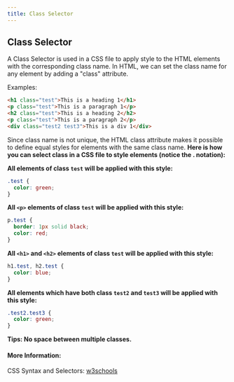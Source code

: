 ```yaml
---
title: Class Selector
---
```

## Class Selector
A Class Selector is used in a CSS file to apply style to the HTML elements with the corresponding class name. In HTML, we can set the class name for any element by adding a "class" attribute.

Examples:
```html
<h1 class="test">This is a heading 1</h1>
<p class="test">This is a paragraph 1</p>
<h2 class="test">This is a heading 2</h2>
<p class="test">This is a paragraph 2</p>
<div class="test2 test3">This is a div 1</div>
```
Since class name is not unique, the HTML class attribute makes it possible to define equal styles for elements with the same class name. **Here is how you can select class in a CSS file to style elements (notice the . notation):**    

**All elements of class `test` will be applied with this style:**    
```css
.test {
  color: green;
}
```
**All `<p>` elements of class `test` will be applied with this style:**  
```css
p.test {
  border: 1px solid black;
  color: red;
}
```
**All `<h1>` and `<h2>` elements of class `test` will be applied with this style:**  
```css
h1.test, h2.test {
  color: blue;
}
```
**All elements which have both class `test2` and `test3` will be applied with this style:**
```css
.test2.test3 {
  color: green;
}
```
**Tips: No space between multiple classes.**
#### More Information:
CSS Syntax and Selectors: <a href='https://www.w3schools.com/css/css_syntax.asp' target='_blank' rel='nofollow'>w3schools</a>


